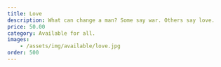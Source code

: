 ```yaml
---
title: Love
description: What can change a man? Some say war. Others say love. 
price: 50.00
category: Available for all.
images: 
    - /assets/img/available/love.jpg
order: 500
---
```

